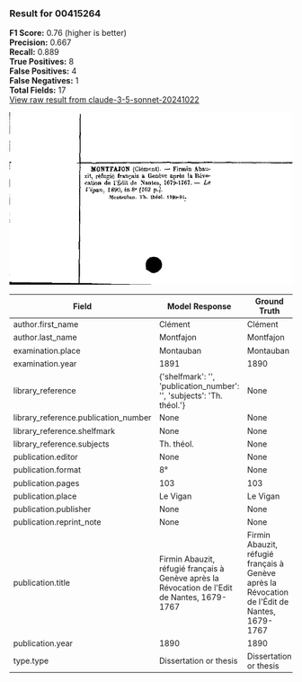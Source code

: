 ### Result for 00415264
**F1 Score:** 0.76 (higher is better)<br>**Precision:** 0.667<br>**Recall:** 0.889<br>**True Positives:** 8<br>**False Positives:** 4<br>**False Negatives:** 1<br>**Total Fields:** 17<br>[View raw result from claude-3-5-sonnet-20241022](https://github.com/RISE-UNIBAS/humanities_data_benchmark/blob/main/results/2025-09-02/T0143/request_T0143_00415264.json)

<img src="https://github.com/RISE-UNIBAS/humanities_data_benchmark/blob/main/benchmarks/zettelkatalog/images/00415264.jpg?raw=true" alt="00415264" width="600px">

| Field | Model Response | Ground Truth | Fuzzy Score | Match |
|-------|----------------|--------------|-------------|-------|
| author.first_name | Clément | Clément | 1.000 | ✅ |
| author.last_name | Montfajon | Montfajon | 1.000 | ✅ |
| examination.place | Montauban | Montauban | 1.000 | ✅ |
| examination.year | 1891 | 1890 | 0.000 | ❌ |
| library_reference | {'shelfmark': '', 'publication_number': '', 'subjects': 'Th. théol.'} | None | 0.000 | ❌ |
| library_reference.publication_number | None | None | 1.000 | ✅ |
| library_reference.shelfmark | None | None | 1.000 | ✅ |
| library_reference.subjects | Th. théol. | None | 0.000 | ❌ |
| publication.editor | None | None | 1.000 | ✅ |
| publication.format | 8° | None | 0.000 | ❌ |
| publication.pages | 103 | 103 | 1.000 | ✅ |
| publication.place | Le Vigan | Le Vigan | 1.000 | ✅ |
| publication.publisher | None | None | 1.000 | ✅ |
| publication.reprint_note | None | None | 1.000 | ✅ |
| publication.title | Firmin Abauzit, réfugié français à Genève après la Révocation de l'Edit de Nantes, 1679-1767 | Firmin Abauzit, réfugié français à Genève après la Révocation de l'Édit de Nantes, 1679-1767 | 0.989 | ✅ |
| publication.year | 1890 | 1890 | 1.000 | ✅ |
| type.type | Dissertation or thesis | Dissertation or thesis | 1.000 | ✅ |
